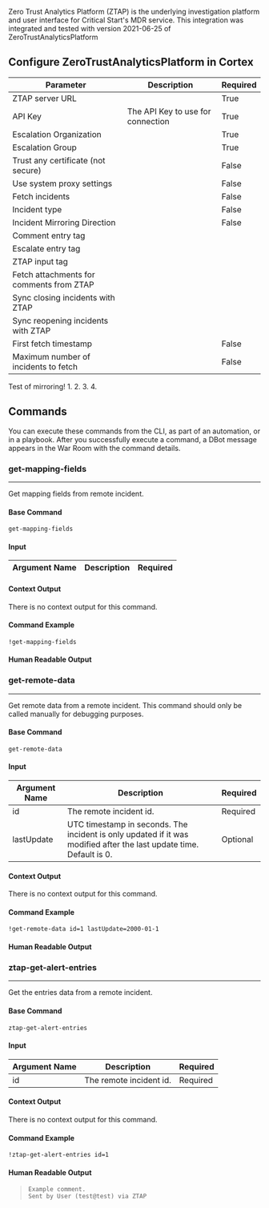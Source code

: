 Zero Trust Analytics Platform (ZTAP) is the underlying investigation platform and user interface for Critical Start's MDR service.
This integration was integrated and tested with version 2021-06-25 of ZeroTrustAnalyticsPlatform

## Configure ZeroTrustAnalyticsPlatform in Cortex


| **Parameter** | **Description** | **Required** |
| --- | --- | --- |
| ZTAP server URL |  | True |
| API Key | The API Key to use for connection | True |
| Escalation Organization |  | True |
| Escalation Group |  | True |
| Trust any certificate (not secure) |  | False |
| Use system proxy settings |  | False |
| Fetch incidents |  | False |
| Incident type |  | False |
| Incident Mirroring Direction |  | False |
| Comment entry tag |  |  |
| Escalate entry tag |  |  |
| ZTAP input tag |  |  |
| Fetch attachments for comments from ZTAP |  |  |
| Sync closing incidents with ZTAP |  |  |
| Sync reopening incidents with ZTAP |  |  |
| First fetch timestamp |  | False |
| Maximum number of incidents to fetch |  | False |

Test of mirroring! 1. 2. 3. 4.

## Commands
You can execute these commands from the CLI, as part of an automation, or in a playbook.
After you successfully execute a command, a DBot message appears in the War Room with the command details.
### get-mapping-fields
***
Get mapping fields from remote incident.


#### Base Command

`get-mapping-fields`
#### Input

| **Argument Name** | **Description** | **Required** |
| --- | --- | --- |


#### Context Output

There is no context output for this command.

#### Command Example
```!get-mapping-fields```

#### Human Readable Output



### get-remote-data
***
Get remote data from a remote incident. This command should only be called manually for debugging purposes.


#### Base Command

`get-remote-data`
#### Input

| **Argument Name** | **Description** | **Required** |
| --- | --- | --- |
| id | The remote incident id. | Required | 
| lastUpdate | UTC timestamp in seconds. The incident is only updated if it was modified after the last update time. Default is 0. | Optional | 


#### Context Output

There is no context output for this command.

#### Command Example
```
!get-remote-data id=1 lastUpdate=2000-01-1
```

#### Human Readable Output



### ztap-get-alert-entries
***
Get the entries data from a remote incident.


#### Base Command

`ztap-get-alert-entries`
#### Input

| **Argument Name** | **Description** | **Required** |
| --- | --- | --- |
| id | The remote incident id. | Required | 


#### Context Output

There is no context output for this command.

#### Command Example
```!ztap-get-alert-entries id=1```

#### Human Readable Output

>```
>Example comment.
>Sent by User (test@test) via ZTAP
>```